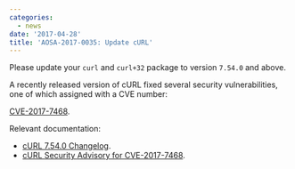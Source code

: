 ```yaml
---
categories:
  - news
date: '2017-04-28'
title: 'AOSA-2017-0035: Update cURL'
---
```



Please update your `curl` and `curl+32` package to version `7.54.0` and above.

A recently released version of cURL fixed several security vulnerabilities, one of which assigned with a CVE number:

[CVE-2017-7468](https://cve.mitre.org/cgi-bin/cvename.cgi?name=CVE-2017-7468).

Relevant documentation:

- [cURL 7.54.0 Changelog](https://curl.haxx.se/changes.html#7_54_0).
- [cURL Security Advisory for CVE-2017-7468](https://curl.haxx.se/docs/adv_20170419.html).